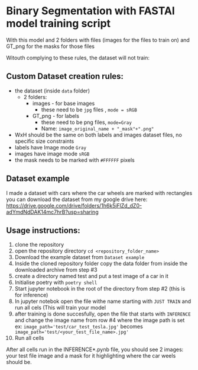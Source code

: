 # Binary Segmentation with FASTAI model training script

With this model and 2 folders with files (images for the files to train on) and GT_png for the masks for those files

Witouth complying to these rules, the dataset will not train:
## Custom Dataset creation rules:
* the dataset (inside ``data`` folder)
  * 2 folders:
    * images - for base images
      * these need to be ``jpg`` files , ``mode = sRGB``
    * GT_png - for labels
      * these need to be png files, ``mode=Gray``
      * Name: ``image_original_name + "_mask"+".png"``
* WxH should be the same on both labels and images dataset files, no specific size constraints
* labels have Image mode ``Gray``
* images have image mode ``sRGB``
* the mask needs to be marked with ``#FFFFFF`` pixels


## Dataset example

I made a dataset with cars where the car wheels are marked with rectangles
you can download the dataset from my google drive here:
https://drive.google.com/drive/folders/1h6k5jFlZd_dZ0-adYmdNdDAK14mc7hrB?usp=sharing

## Usage instructions:

1. clone the repository
2. open the repository directory ``cd <repository_folder_name>``
3. Download the example dataset from ``Dataset example``
4. Inside the cloned repository folder copy the data folder from inside the downloaded archive from step #3
5. create a directory named test and put a test image of a car in it
6. Initialise poetry with ``poetry shell``
7. Start jupyter notebook in the root of the directory from step #2 (this is for inference)
8. In jupyter notebok open the file withe name starting with ``JUST TRAIN`` and run all cels (This will train your model
9. after training is done succesfully, open the file that starts with ``INFERENCE`` and change the image name from row #4 where the image path is set
ex: ``image_path='test/car_test_tesla.jpg'`` becomes `` image_path='test/<your_test_file_name>.jpg'``
10. Run all cells

After all cells run in the INFERENCE*.pynb file, you should see 2 images: your test file image and a mask for it highlighting where the car weels should be.
